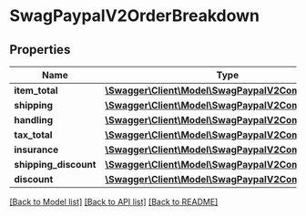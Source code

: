 # SwagPaypalV2OrderBreakdown

## Properties
Name | Type | Description | Notes
------------ | ------------- | ------------- | -------------
**item_total** | [**\Swagger\Client\Model\SwagPaypalV2CommonMoney**](SwagPaypalV2CommonMoney.md) |  | [optional] 
**shipping** | [**\Swagger\Client\Model\SwagPaypalV2CommonMoney**](SwagPaypalV2CommonMoney.md) |  | [optional] 
**handling** | [**\Swagger\Client\Model\SwagPaypalV2CommonMoney**](SwagPaypalV2CommonMoney.md) |  | [optional] 
**tax_total** | [**\Swagger\Client\Model\SwagPaypalV2CommonMoney**](SwagPaypalV2CommonMoney.md) |  | [optional] 
**insurance** | [**\Swagger\Client\Model\SwagPaypalV2CommonMoney**](SwagPaypalV2CommonMoney.md) |  | [optional] 
**shipping_discount** | [**\Swagger\Client\Model\SwagPaypalV2CommonMoney**](SwagPaypalV2CommonMoney.md) |  | [optional] 
**discount** | [**\Swagger\Client\Model\SwagPaypalV2CommonMoney**](SwagPaypalV2CommonMoney.md) |  | [optional] 

[[Back to Model list]](../../README.md#documentation-for-models) [[Back to API list]](../../README.md#documentation-for-api-endpoints) [[Back to README]](../../README.md)


